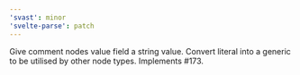 ```yaml
---
'svast': minor
'svelte-parse': patch
---
```


Give comment nodes value field a string value. Convert literal into a generic to be utilised by other node types. Implements #173.
